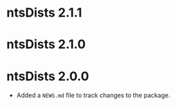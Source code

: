 # ntsDists 2.1.1

# ntsDists 2.1.0

# ntsDists 2.0.0

* Added a `NEWS.md` file to track changes to the package.
